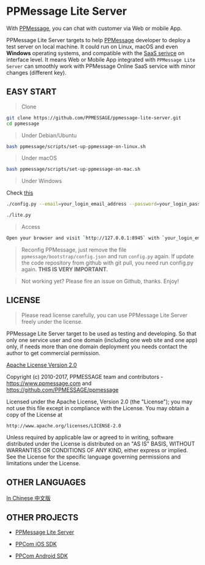 

# PPMessage Lite Server

With [PPMessage](https://ppmessage.com), you can chat with customer via Web or mobile App.

PPMessage Lite Server targets to help [PPMessage](https://ppmessage.com) developer to deploy a test server on local machine. It could run on Linux, macOS and even **Windows** operating systems, and compatible with the [SaaS serivce](https://ppmessage.com) on interface level. It means Web or Mobile App integrated with `PPMessage Lite Server` can smoothly work with PPMessage Online SaaS service with minor changes (different key).


## EASY START

> Clone

```bash
git clone https://github.com/PPMESSAGE/ppmessage-lite-server.git
cd ppmessage
```

> Under Debian/Ubuntu


```bash
bash ppmessage/scripts/set-up-ppmessage-on-linux.sh
```

> Under macOS


```bash
bash ppmessage/scripts/set-up-ppmessage-on-mac.sh
```

> Under Windows


Check [this](ppmessage/doc/en-us/install-ppmessage-on-windows.md)



```bash
./config.py --email=your_login_email_address --password=your_login_password
```

```bash
./lite.py
```

> Access


```bash
Open your browser and visit `http://127.0.0.1:8945` with `your_login_email_address` and `your_login_password` to login.

```

> Reconfig PPMessage, just remove the file `ppmessage/bootstrap/config.json` and run `config.py` again.
> If update the code repository from github with git pull, you need run config.py again. <strong>THIS IS VERY IMPORTANT.</strong>

> Not working yet? Please fire an issue on Github, thanks. Enjoy!


## LICENSE 

> Please read license carefully, you can use PPMessage Lite Server freely under the license.

PPMessage Lite Server target to be used as testing and developing. So that only one service user and one domain (including one web site and one app) only, if needs more than one domain deployment you needs contact the author to get commercial permission.

[Apache License Version 2.0](http://www.apache.org/licenses/LICENSE-2.0)

Copyright (c) 2010-2017, PPMESSAGE team and contributors - https://www.ppmessage.com and https://github.com/PPMESSAGE/ppmessage

Licensed under the Apache License, Version 2.0 (the "License");
you may not use this file except in compliance with the License.
You may obtain a copy of the License at

    http://www.apache.org/licenses/LICENSE-2.0

Unless required by applicable law or agreed to in writing, software
distributed under the License is distributed on an "AS IS" BASIS,
WITHOUT WARRANTIES OR CONDITIONS OF ANY KIND, either express or implied.
See the License for the specific language governing permissions and
limitations under the License.


## OTHER LANGUAGES

[In Chinese 中文版](ppmessage/doc/zh-cn/README.md)


## OTHER PROJECTS

* [PPMessage Lite Server](https://github.com/PPMESSAGE/ppmessage-lite-server)

* [PPCom iOS SDK](https://github.com/PPMESSAGE/ppcom-ios-sdk)

* [PPCom Android SDK](https://github.com/PPMESSAGE/ppcom-android-sdk)
